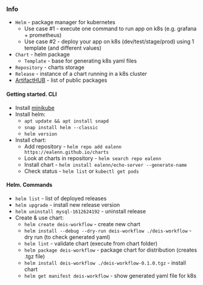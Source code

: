 ### Info
* `Helm` - package manager for kubernetes
    * Use case #1 - execute one command to run app on k8s (e.g. grafana + prometheus)
    * Use case #2 - deploy your app on k8s (dev/test/stage/prod) using 1 template (and different values)
* `Chart` - helm package
    * `Template` - base for generating k8s yaml files
* `Repository` - charts storage
* `Release` - instance of a chart running in a k8s cluster
* [ArtifactHUB](https://artifacthub.io/packages/search?kind=0) - list of public packages

#### Getting started. CLI
* Install [minikube](../minikube/minikube.md)
* Install helm:
    * `apt update && apt install snapd`
    * `snap install helm --classic`
    * `helm version`
* Install chart:
    * Add repository - `helm repo add ealenn https://ealenn.github.io/charts`
    * Look at charts in repository - `helm search repo ealenn`
    * Install chart - `helm install ealenn/echo-server --generate-name`
    * Check status - `helm list` or `kubectl get pods`
    
#### Helm. Commands
* `helm list` - list of deployed releases
* `helm upgrade` - install new release version
* `helm uninstall mysql-1612624192` - uninstall release
* Create & use chart:
    * `helm create deis-workflow` - create new chart
    * `helm install --debug --dry-run deis-workflow ./deis-workflow` - dry run (to check generated yaml)
    * `helm lint` - validate chart (execute from chart folder)
    * `helm package deis-workflow` - package chart for distribution (creates .tgz file)
    * `helm install deis-workflow ./deis-workflow-0.1.0.tgz` - install chart
    * `helm get manifest deis-workflow` - show generated yaml file for k8s
